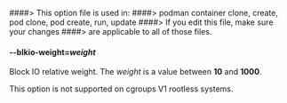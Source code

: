 ####> This option file is used in:
####>   podman container clone, create, pod clone, pod create, run, update
####> If you edit this file, make sure your changes
####> are applicable to all of those files.
#### **--blkio-weight**=*weight*

Block IO relative weight. The _weight_ is a value between **10** and **1000**.

This option is not supported on cgroups V1 rootless systems.
